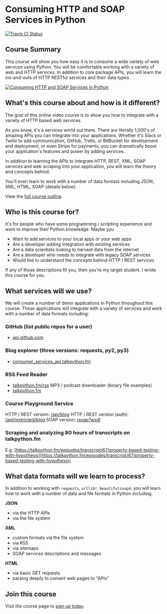 # Consuming HTTP and SOAP Services in Python

[![Travis CI Status](https://api.travis-ci.org/mikeckennedy/consuming_services_python_demos.svg?branch=master)](https://travis-ci.org/mikeckennedy/consuming_services_python_demos#) 

## Course Summary
This course will show you how easy it is to consume a wide variety of web services using Python. You will be comfortable working with a variety of web and HTTP services. In addition to core package APIs, you will learn the ins-and-outs of HTTP RESTful services and their data types.

[![Consuming HTTP and SOAP Services in Python](https://raw.githubusercontent.com/mikeckennedy/consuming_services_python_demos/master/readme_resources/python-rest-services.png)](https://training.talkpython.fm/courses/explore_http_reset_client_course/consuming-http-and-soap-services-in-python-with-json-xml-and-screen-scraping)

## What's this course about and how is it different?

The goal of this online video course is to show you how to integrate with a variety of HTTP based web services.

As you know, it's a services world out there. There are literally 1,000's of amazing APIs you can integrate into your applications. Whether it's Slack or Twilio to add communication, GitHub, Trello, or BitBucket for development and deployment, or even Stripe for payments, you can dramatically boost your application's features and power by adding services.

In addition to learning the APIs to integrate HTTP, REST, XML, SOAP services and web scraping into your application, you will learn the theory and concepts behind.

You'll even learn to work with a number of data formats including JSON, XML, HTML, SOAP (details below).

View the [full course outline](https://training.talkpython.fm/courses/explore_http_reset_client_course/consuming-http-and-soap-services-in-python-with-json-xml-and-screen-scraping#course_outline).

## Who is this course for?

It's for people who have some programming / scripting experience and want to improve their Python knowledge. Maybe you

* Want to add services to your local apps or your web apps
* Are a developer adding integration with existing services
* Are a data scientists looking to harvest data from the internet
* Are a developer who needs to integrate with legacy SOAP services
* Would like to understand the concepts behind HTTP / REST services

If any of those descriptions fit you, then you're my target student. I wrote this course for you.

## What services will we use?
We will create a number of demo applications in Python throughout this course. These applications will integrate with a variety of services and work with a number of data formats including:

### GitHub (list public repos for a user)
* [api.github.com](https://api.github.com/)

### Blog explorer (three versions: requests, py2, py3)
* [consumer_services_api.talkpython.fm](http://consumer_services_api.talkpython.fm/)

### RSS Feed Reader
* [talkpython.fm/rss](https://talkpython.fm/rss)
MP3 / podcast downloader (binary file examples)
* [talkpython.fm](https://talkpython.fm)

### Course Playground Service
HTTP / REST version: [/api/blog](https://training.talkpython.fm/courses/explore_http_reset_client_course/consuming-http-and-soap-services-in-python-with-json-xml-and-screen-scraping)
HTTP / REST version (auth): [/api/restricted/blog](https://training.talkpython.fm/courses/explore_http_reset_client_course/consuming-http-and-soap-services-in-python-with-json-xml-and-screen-scraping)
SOAP version: [/soap?wsdl](https://training.talkpython.fm/courses/explore_http_reset_client_course/consuming-http-and-soap-services-in-python-with-json-xml-and-screen-scraping)

### Scraping and analyzing 80 hours of transcripts on talkpython.fm
E.g. [https://talkpython.fm/episodes/transcript/67/property-based-testing-with-hypothesis](https://talkpython.fm/episodes/transcript/67/property-based-testing-with-hypothesis)

## What data formats will we learn to process?

In addition to working with `requests`, `urllib*`, `beautifulsoup4`, you will learn how to work with a number of data and file formats in Python including.

**JSON**

* via the HTTP APIs
* via the file system

**XML**

* custom formats via the file system
* via RSS
* via sitemaps
* SOAP services descriptions and messages

 **HTML**
 
* via basic GET requests
* parsing deeply to convert web pages to "APIs"

## Join this course

Visit the course page to [sign up today](https://training.talkpython.fm/courses/explore_http_reset_client_course/consuming-http-and-soap-services-in-python-with-json-xml-and-screen-scraping).




